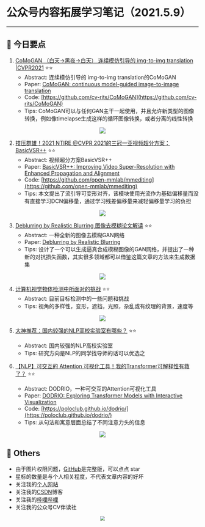 # 公众号内容拓展学习笔记（2021.5.9）

------



## :paperclip:  今日要点

1. [CoMoGAN （白天->黑夜->白天） 连续模仿引导的 img-to-img translation |CVPR2021](https://mp.weixin.qq.com/s/uQSdwJ-Rysq62h1YcyQdoQ)         :star::star:
   - Abstract: 连续模仿引导的 img-to-img translation的CoMoGAN
   - Paper: [CoMoGAN: continuous model-guided image-to-image translation](https://arxiv.org/abs/2103.06879)
   - Code: [https://github.com/cv-rits/CoMoGAN](https://github.com/cv-rits/CoMoGAN)
   - Tips:  CoMoGAN可以与任何GAN主干一起使用，并且允许新类型的图像转换，例如像timelapse生成这样的循环图像转换，或者分离的线性转换

<div align=center><img src="images/sample_result.gif" style='zoom:100%'>
</div>


2. [技压群雄！2021 NTIRE @CVPR 2021的三冠一亚视频超分方案：BasicVSR++](https://mp.weixin.qq.com/s/TyYb6jKW7GCBCVjP5TN_UQ)       :star::star:
   - Abstract: 视频超分方案BasicVSR++
   - Paper: [BasicVSR++: Improving Video Super-Resolution with Enhanced Propagation and Alignment](https://arxiv.org/pdf/2104.13371.pdf)
   - Code: [https://github.com/open-mmlab/mmediting](https://github.com/open-mmlab/mmediting)
   - Tips: 本文提出了流引导可变形对齐，该模块使用光流作为基础偏移量而没有直接学习DCN偏移量，通过学习残差偏移量来减轻偏移量学习的负担

<div align=center><img src="https://mmbiz.qpic.cn/mmbiz_png/BJbRvwibeSTut9cNvfutZOwW1C2ibQcjklcsX39OmO0UyTVjVQoksqBFhGPIrtlnBJ8OVt4wU4PkEEE9n8liceCmg/640?wx_fmt=png&tp=webp&wxfrom=5&wx_lazy=1&wx_co=1" style='zoom:100%'>
</div>

3. [Deblurring by Realistic Blurring 图像去模糊论文解读](https://mp.weixin.qq.com/s/Hee6PTXZ1ZgtgMpWLthV_w)       :star::star:
   - Abstract: 一种全新的图像去模糊GAN网络
   - Paper: [Deblurring by Realistic Blurring](https://ieeexplore.ieee.org/document/9156306)
   - Tips: 设计了一个可以生成逼真合成模糊图像的GAN网络，并提出了一种新的对抗损失函数，其实很多领域都可以借鉴这篇文章的方法来生成数据集
<div align=center><img src="https://mmbiz.qpic.cn/mmbiz_png/SdQCib1UzF3sAV9icNA3Q5XFngqzHOhYAzYCXhiclO5aFAYPC9OEa0Jicod6Agm4icdHkSqlzaYJrBnLia3K4QFCDOxw/640?wx_fmt=png&tp=webp&wxfrom=5&wx_lazy=1&wx_co=1" style='zoom:100%'>
</div>


4. [计算机视觉物体检测中所面对的挑战](https://mp.weixin.qq.com/s/c_uZJXLcpkyrAhhzTk1YdA)       :star::star:
   - Abstract: 目前目标检测中的一些问题和挑战
   - Tips: 视角的多样性，变形，遮挡，光照，杂乱或有纹理的背景，速度等

<div align=center><img src="https://mmbiz.qpic.cn/mmbiz_jpg/KYSDTmOVZvrt7YLvabtHDBbCCq3ItoLxAxqGxOJm8JnicF6r5qWodJSQ13bM3WEvL9jAEmXlBUovkicBKOZTZupg/640?wx_fmt=jpeg&tp=webp&wxfrom=5&wx_lazy=1&wx_co=1" style='zoom:100%'>
</div>


5. [大神推荐：国内较强的NLP高校实验室有哪些？](https://mp.weixin.qq.com/s/JUofGnVaYIU1j4LMKrNgaQ)       :star::star:
   - Abstract: 国内较强的NLP高校实验室
   - Tips: 研究方向是NLP的同学找导师的话可以优选之


6. [【NLP】可交互的 Attention 可视化工具！我的Transformer可解释性有救了？](https://mp.weixin.qq.com/s/s-94r54K6i-CqxHZaG_u5Q)       :star::star:
   - Abstract: DODRIO，一种可交互的Attention可视化工具
   - Paper: [DODRIO: Exploring Transformer Models with Interactive Visualization](http://arxiv-download.xixiaoyao.cn/pdf/2103.14625.pdf)
   - Code: [https://poloclub.github.io/dodrio/](https://poloclub.github.io/dodrio/)
   - Tips:  从句法和寓意层面总结了不同注意力头的信息

<div align=center><img src="https://mmbiz.qpic.cn/mmbiz_png/5fknb41ib9qFLWnPvDEgVfwuLAWGFcUQicX9mF0KhNNfGUOR4XiarLmGBYEPRrUrNGHRtufKJjqbkggMD8XUExpbw/640?wx_fmt=png&tp=webp&wxfrom=5&wx_lazy=1&wx_co=1" style='zoom:100%'>
</div>

## :paperclip:  Others

- 由于图片权限问题，[GitHub](https://github.com/xiaoxuebajie/dairly_learning)是完整版，可以点点 star
- 星标的数量是与个人相关程度，不代表文章内容的好坏
- 关注我的[个人网站](http://www.cvbds.cn/)
- 关注我的[CSDN](https://blog.csdn.net/xiaoxuebajie)博客
- 关注我的[哔哩哔哩](https://space.bilibili.com/424394389)
- 关注我的公众号CV伴读社

<div align=center><img src="https://img-blog.csdnimg.cn/202005031406335.jpg" style='zoom:80%'>
</div>